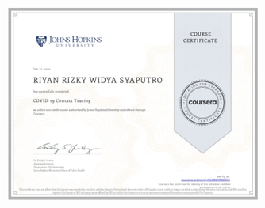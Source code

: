 ![](https://raw.githubusercontent.com/RiyanRIS/sertifikat/master/coursera/COVID-19%20Contact%20Tracing/Coursera-COVID-19%20Contact%20Tracing_page-0001.jpg)